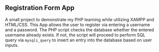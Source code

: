 ## Registration Form App

A small project to demonstrate my PHP learning while utilizing XAMPP and HTML/CSS.
This App allows the user to register via entering a username and a password. The PHP script
checks the database whether the entered username already exists. If not, the script will proceed 
to perform SQL query via `mysqli_query` to insert an entry into the database based on user inputs.
